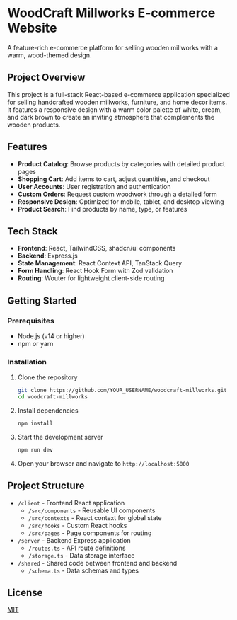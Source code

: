 # WoodCraft Millworks E-commerce Website

A feature-rich e-commerce platform for selling wooden millworks with a warm, wood-themed design.

## Project Overview

This project is a full-stack React-based e-commerce application specialized for selling handcrafted wooden millworks, furniture, and home decor items. It features a responsive design with a warm color palette of white, cream, and dark brown to create an inviting atmosphere that complements the wooden products.

## Features

- **Product Catalog**: Browse products by categories with detailed product pages
- **Shopping Cart**: Add items to cart, adjust quantities, and checkout
- **User Accounts**: User registration and authentication
- **Custom Orders**: Request custom woodwork through a detailed form
- **Responsive Design**: Optimized for mobile, tablet, and desktop viewing
- **Product Search**: Find products by name, type, or features

## Tech Stack

- **Frontend**: React, TailwindCSS, shadcn/ui components
- **Backend**: Express.js
- **State Management**: React Context API, TanStack Query
- **Form Handling**: React Hook Form with Zod validation
- **Routing**: Wouter for lightweight client-side routing

## Getting Started

### Prerequisites

- Node.js (v14 or higher)
- npm or yarn

### Installation

1. Clone the repository
   ```bash
   git clone https://github.com/YOUR_USERNAME/woodcraft-millworks.git
   cd woodcraft-millworks
   ```

2. Install dependencies
   ```bash
   npm install
   ```

3. Start the development server
   ```bash
   npm run dev
   ```

4. Open your browser and navigate to `http://localhost:5000`

## Project Structure

- `/client` - Frontend React application
  - `/src/components` - Reusable UI components
  - `/src/contexts` - React context for global state
  - `/src/hooks` - Custom React hooks
  - `/src/pages` - Page components for routing
- `/server` - Backend Express application
  - `/routes.ts` - API route definitions
  - `/storage.ts` - Data storage interface
- `/shared` - Shared code between frontend and backend
  - `/schema.ts` - Data schemas and types

## License

[MIT](LICENSE)